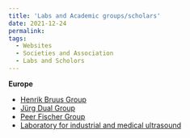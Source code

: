 ```yaml
---
title: 'Labs and Academic groups/scholars'
date: 2021-12-24
permalink: 
tags:
  - Websites
  - Societies and Association
  - Labs and Scholors
---
```


<b>Europe</b>
* [Henrik Bruus Group](https://www.staff.dtu.dk/bruus/researchgroup)
* [‪Jürg Dual‬ Group](https://expdyn.ethz.ch/)
* [‪Peer Fischer‬ Group](https://pf.is.mpg.de/)
* [Laboratory for industrial and medical ultrasound](http://limu.msu.ru/?language=en)

